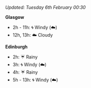 *Updated: Tuesday 6th February 00:30*

**Glasgow**

* 2h - 11h: :cyclone: Windy (:cloud:)
* 12h, 13h: :cloud: Cloudy

**Edinburgh**

* 2h: :umbrella: Rainy
* 3h: :cyclone: Windy (:cloud:)
* 4h: :umbrella: Rainy
* 5h - 13h: :cyclone: Windy (:cloud:)
